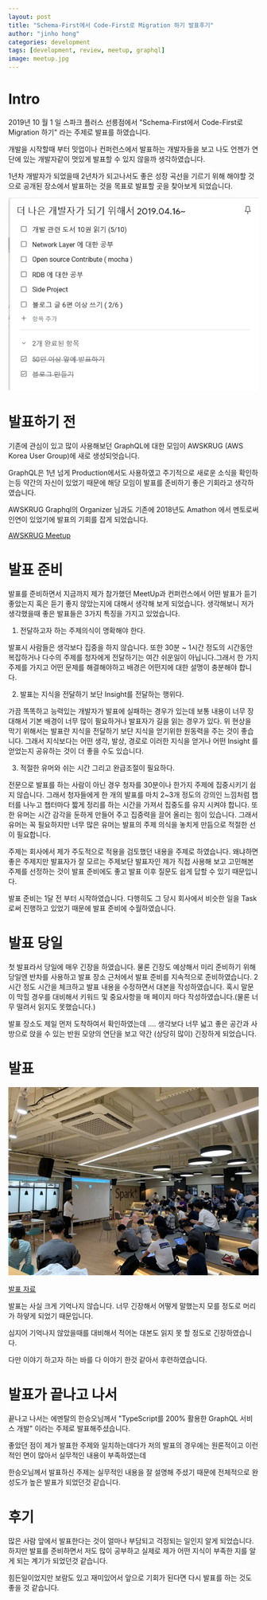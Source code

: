 ```yaml
---
layout: post
title: "Schema-First에서 Code-First로 Migration 하기 발표후기"
author: "jinho hong"
categories: development
tags: [development, review, meetup, graphql]
image: meetup.jpg
---
```


# Intro

2019년 10 월 1 일 스파크 플러스 선릉점에서 "Schema-First에서 Code-First로 Migration 하기" 라는 주제로 발표를 하였습니다.

개발을 시작할때 부터 밋업이나 컨퍼런스에서 발표하는 개발자들을 보고 나도 언젠가 연단에 있는 개발자같이 멋있게 발표할 수 있지 않을까 생각하였습니다.

1년차 개발자가 되었을때 2년차가 되고나서도 좋은 성장 곡선을 기르기 위해 해야할 것으로 공개된 장소에서 발표하는 것을 목표로 발표할 곳을 찾아보게 되었습니다.

![2년차가 되기전에 해야할 것](../assets/img/TODO.PNG)


# 발표하기 전

기존에 관심이 있고 많이 사용해보던 GraphQL에 대한 모임이 AWSKRUG (AWS Korea User Group)에 새로 생성되엇습니다.

GraphQL은 1년 넘게 Production에서도 사용하였고 주기적으로 새로운 소식을 확인하는등 약간의 자신이 있었기 때문에 해당 모임이 발표를 준비하기 좋은 기회라고 생각하였습니다.

AWSKRUG Graphql의 Organizer 님과도 기존에 2018년도 Amathon 에서 멘토로써 인연이 있었기에 발표의 기회를 잡게 되었습니다.

[AWSKRUG Meetup](https://www.meetup.com/ko-KR/awskrug/events/264940819/)

# 발표 준비

발표를 준비하면서 지금까지 제가 참가했던 MeetUp과 컨퍼런스에서 어떤 발표가 듣기 좋았는지 혹은 듣기 좋지 않았는지에 대해서 생각해 보게 되었습니다. 생각해보니 저가 생각했을때 좋은 발표들은 3가지 특징을 가지고 있었습니다.

1. 전달하고자 하는 주제의식이 명확해야 한다.

발표시 사람들은 생각보다 집중을 하지 않습니다. 또한 30분 ~ 1시간 정도의 시간동안 복잡하거나 다수의 주제를 청자에게 전달하기는 여간 쉬운일이 아닙니다.그래서 한 가지 주제를 가지고 어떤 문제를 해결해야하고 배경은 어떤지에 대한 설명이 충분해야 합니다. 

2. 발표는 지식을 전달하기 보단 Insight를 전달하는 행위다.

가끔 똑똑하고 능력있는 개발자가 발표에 실패하는 경우가 있는데 보통 내용이 너무 장대해서 기본 배경이 너무 많이 필요하거나 발표자가 길을 읽는 경우가 있다. 위 현상을 막기 위해서는 발표란 지식을 전달하기 보단 지식을 얻기위한 원동력을 주는 것이 좋습니다. 그래서 지식보다는 어떤 생각, 발상, 경로로 이러한 지식을 얻거나 어떤 Insight 를 얻었는지 공유하는 것이 더 좋을 수도 있습니다.

3. 적절한 유머와 쉬는 시간 그리고 완급조절이 필요하다.

전문으로 발표를 하는 사람이 아닌 경우 청자를 30분이나 한가지 주제에 집중시키기 쉽지 않습니다. 그래서 청자들에게 한 개의 발표를 마치 2~3개 정도의 강의인 느낌처럼 챕터를 나누고 챕터마다 짧게 정리를 하는 시간을 가져서 집중도를 유지 시켜야 합니다. 또한 유머는 시간 감각을 둔하게 만들어 주고 집중력을 끌어 올리는 힘이 있습니다. 그래서 유머는 꼭 필요하지만 너무 많은 유머는 발표의 주제 의식을 놓치게 만듬으로 적절한 선이 필요합니다. 

주제는 회사에서 제가 주도적으로 적용을 검토했던 내용을 주제로 하였습니다. 왜냐하면 좋은 주제지만 발표자가 잘 모르는 주제보단 발표자인 제가 직접 사용해 보고 고민해본 주제를 선정하는 것이 발표 준비에도 좋고 발표 이후 질문도 쉽게 답할 수 있기 때문입니다.

발표 준비는 1달 전 부터 시작하였습니다. 다행히도 그 당시 회사에서 비슷한 일을 Task로써 진행하고 있었기 때문에 발표 준비에 수월하였습니다.


# 발표 당일

첫 발표라서 당일에 매우 긴장을 하였습니다. 물론 긴장도 예상해서 미리 준비하기 위해 당일엔 반차를 사용하고 발표 장소 근처에서 발표 준비를 지속적으로 준비하였습니다. 2시간 정도 시간을 체크하고 발표 내용을 수정하면서 대본을 작성하였습니다. 혹시 말문이 막힐 경우를 대비해서 키워드 및 중요사항을 매 페이지 마다 작성하였습니다.(물론 너무 떨려서 읽지도 못했습니다.)

발표 장소도 제일 먼저 도착하여서 확인하였는데 .... 생각보다 너무 넓고 좋은 공간과 사방으로 앉을 수 있는 반원 모양의 연단을 보고 약간 (상당히 많이) 긴장하게 되었습니다. 


# 발표

![](../assets/img/meetup.jpg)

[발표 자료](https://docs.google.com/presentation/d/1XQWrYrz8wr8DzXV4e8Ffhhb9pjrAu8BXq2xrNdE1pW4/edit?usp=sharing)

발표는 사실 크게 기억나지 않습니다. 너무 긴장해서 어떻게 말했는지 모를 정도로 머리가 하얗게 되었기 때문입니다. 

심지어 기억나지 않았을때를 대비해서 적어논 대본도 읽지 못 할 정도로 긴장하였습니다.

다만 이야기 하고자 하는 바를 다 이야기 한것 같아서 후련하였습니다.


# 발표가 끝나고 나서

끝나고 나서는 에멘탈의 한승오님께서 "TypeScript를 200% 활용한 GraphQL 서비스 개발" 이라는 주제로 발표해주셨습니다.

좋았던 점이 제가 발표한 주제와 일치하는데다가 저의 발표의 경우에는 원론적이고 이런적인 면이 많아서 실무적인 내용이 부족하였는데

한승오님께서 발표하신 주제는 실무적인 내용을 잘 설명해 주셨기 때문에 전체적으로 완성도가 높은 발표가 되었던것 같습니다.


# 후기
많은 사람 앞에서 발표한다는 것이 얼마나 부담되고 걱정되는 일인지 알게 되었습니다. 하지만  발표를 준비하면서 저도 많이 공부하고 실제로 제가 어떤 지식이 부족한 지를 알게 되는 계기가 되었던것 같습니다. 

힘든일이었지만 보람도 있고 재미있어서 앞으로 기회가 된다면 다시 발표를 하는 것도 좋을 것 같습니다.


